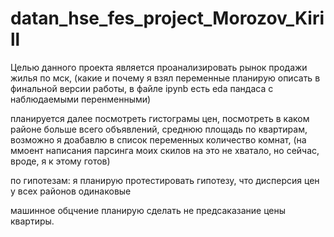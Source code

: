# datan_hse_fes_project_Morozov_Kirill

Целью данного проекта является проанализировать рынок продажи жилья по мск, (какие и почему я взял переменные планирую описать в финальной версии работы, в файле ipynb есть eda пандаса с наблюдаемыми перенменными)

планируется далее посмотреть  гистограмы цен, посмотреть в каком районе больше всего объявлений, среднюю площадь по квартирам, возможно я доабавлю в список переменных количество комнат, (на ммоент написания парсинга моих скилов на это не хватало, но сейчас, вроде, я к этому готов)

по гипотезам: я планирую протестировать гипотезу, что дисперсия цен у всех районов одинаковые 

машинное обцчение планирую сделать не предсаказание цены квартиры.
